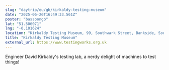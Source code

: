 ```yaml
---
slug: "daytrip/eu/gb/kirkaldy-testing-museum"
date: "2025-06-26T16:49:33.561Z"
poster: "bassoongb"
lat: "51.506071"
lng: "-0.101624"
location: "Kirkaldy Testing Museum, 99, Southwark Street, Bankside, Southwark, London Borough of Southwark, London, Greater London, England, SE1 0JF, United Kingdom"
title: "Kirkaldy Testing Museum"
external_url: https://www.testingworks.org.uk
---
```

Engineer David Kirkaldy's testing lab, a nerdy delight of machines to test things!